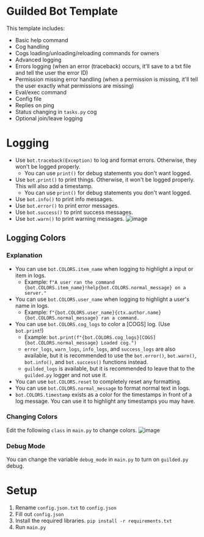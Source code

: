 # Guilded Bot Template
This template includes:
- Basic help command
- Cog handling
- Cogs loading/unloading/reloading commands for owners
- Advanced logging
- Errors logging (when an error (traceback) occurs, it'll save to a txt file and tell the user the error ID)
- Permission missing error handling (when a permission is missing, it'll tell the user exactly what permissions are missing)
- Eval/exec command
- Config file
- Replies on ping
- Status changing in `tasks.py` cog
- Optional join/leave logging

# Logging
- Use `bot.traceback(Exception)` to log and format errors. Otherwise, they won't be logged properly.
    - You can use `print()` for debug statements you don't want logged.
- Use `bot.print()` to print things. Otherwise, it won't be logged properly. This will also add a timestamp.
    - You can use `print()` for debug statements you don't want logged.
- Use `bot.info()` to print info messages.
- Use `bot.error()` to print error messages.
- Use `bot.success()` to print success messages.
- Use `bot.warn()` to print warning messages.
![image](https://github.com/YumYummity/Guilded-Bot-Template/assets/103061664/4326b287-ebf3-4e31-a175-348bf1342cf1)

## Logging Colors
### Explanation
- You can use `bot.COLORS.item_name` when logging to highlight a input or item in logs.
    - Example: `f"A user ran the command {bot.COLORS.item_name}!help{bot.COLORS.normal_message} on a server."`
- You can use `bot.COLORS.user_name` when logging to highlight a user's name in logs.
    - Example: `f"{bot.COLORS.user_name}{ctx.author.name}{bot.COLORS.normal_message} ran a command.`
- You can use `bot.COLORS.cog_logs` to color a [COGS] log. (Use `bot.print`!)
    - Example: `bot.print(f"{bot.COLORS.cog_logs}[COGS]{bot.COLORS.normal_message} Loaded cog.")`
    - `error_logs`, `warn_logs`, `info_logs`, and `success_logs` are also available, but it is recommended to use the `bot.error()`, `bot.warn()`, `bot.info()`, and `bot.success()` functions instead.
    - `guilded_logs` is available, but it is recommended to leave that to the `guilded.py` logger and not use it.
- You can use `bot.COLORS.reset` to completely reset any formatting.
- You can use `bot.COLORS.normal_message` to format normal text in logs.
- `bot.COLORS.timestamp` exists as a color for the timestamps in front of a log message. You can use it to highlight any timestamps you may have.
### Changing Colors
Edit the following `class` in `main.py` to change colors.
![image](https://github.com/YumYummity/Guilded-Bot-Template/assets/103061664/2642ead3-3c6d-4b24-8a4f-918d5ca93908)

### Debug Mode
You can change the variable `debug_mode` in `main.py` to turn on `guilded.py` debug.

# Setup
1. Rename `config.json.txt` to `config.json`
2. Fill out `config.json`
3. Install the required libraries. `pip install -r requirements.txt`
4. Run `main.py`
